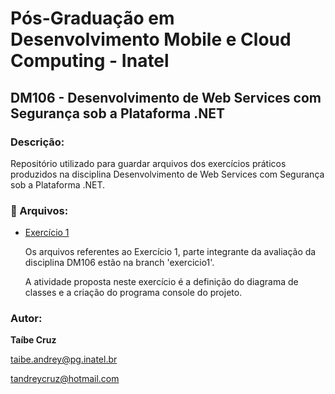 # Pós-Graduação em Desenvolvimento Mobile e Cloud Computing - Inatel
## DM106 - Desenvolvimento de Web Services com Segurança sob a Plataforma .NET
### Descrição:
Repositório utilizado para guardar arquivos dos exercícios práticos produzidos na disciplina Desenvolvimento de Web Services com Segurança sob a Plataforma .NET.
### 📂 Arquivos:

- [Exercício 1](https://github.com/tandreycruz/PG_Inatel_DM106_CampeonatoFut/tree/exercicio1)

  Os arquivos referentes ao Exercício 1, parte integrante da avaliação da disciplina DM106 estão na branch 'exercicio1'.

  A atividade proposta neste exercício é a definição do diagrama de classes e a criação do programa console do projeto. 


### Autor:
**Taíbe Cruz**

taibe.andrey@pg.inatel.br

tandreycruz@hotmail.com
